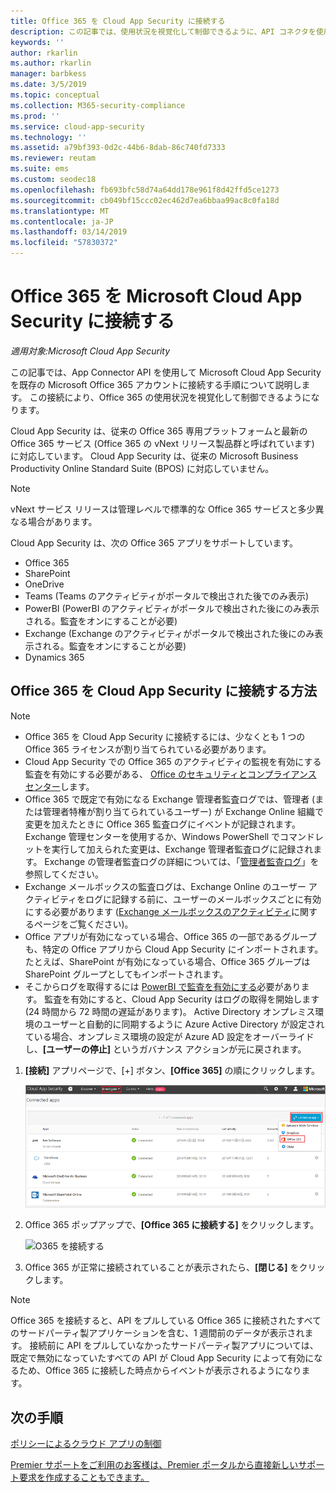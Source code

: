 ```yaml
---
title: Office 365 を Cloud App Security に接続する
description: この記事では、使用状況を視覚化して制御できるように、API コネクタを使用して Cloud App Security に Office 365 を接続する方法に関する情報を提供します。
keywords: ''
author: rkarlin
ms.author: rkarlin
manager: barbkess
ms.date: 3/5/2019
ms.topic: conceptual
ms.collection: M365-security-compliance
ms.prod: ''
ms.service: cloud-app-security
ms.technology: ''
ms.assetid: a79bf393-0d2c-44b6-8dab-86c740fd7333
ms.reviewer: reutam
ms.suite: ems
ms.custom: seodec18
ms.openlocfilehash: fb693bfc58d74a64dd178e961f8d42ffd5ce1273
ms.sourcegitcommit: cb049bf15ccc02ec462d7ea6bbaa99ac8c0fa18d
ms.translationtype: MT
ms.contentlocale: ja-JP
ms.lasthandoff: 03/14/2019
ms.locfileid: "57830372"
---
```

# <a name="connect-office-365-to-microsoft-cloud-app-security"></a>Office 365 を Microsoft Cloud App Security に接続する

*適用対象:Microsoft Cloud App Security*

この記事では、App Connector API を使用して Microsoft Cloud App Security を既存の Microsoft Office 365 アカウントに接続する手順について説明します。  この接続により、Office 365 の使用状況を視覚化して制御できるようになります。
  
Cloud App Security は、従来の Office 365 専用プラットフォームと最新の Office 365 サービス (Office 365 の vNext リリース製品群と呼ばれています) に対応しています。  Cloud App Security は、従来の Microsoft Business Productivity Online Standard Suite (BPOS) に対応していません。 

> [!NOTE]
> vNext サービス リリースは管理レベルで標準的な Office 365 サービスと多少異なる場合があります。

Cloud App Security は、次の Office 365 アプリをサポートしています。

- Office 365
- SharePoint
- OneDrive
- Teams (Teams のアクティビティがポータルで検出された後でのみ表示)
- PowerBI (PowerBI のアクティビティがポータルで検出された後にのみ表示される。監査をオンにすることが必要)
- Exchange (Exchange のアクティビティがポータルで検出された後にのみ表示される。監査をオンにすることが必要)
- Dynamics 365
 
## <a name="how-to-connect-office-365-to-cloud-app-security"></a>Office 365 を Cloud App Security に接続する方法  
  
> [!NOTE]
>- Office 365 を Cloud App Security に接続するには、少なくとも 1 つの Office 365 ライセンスが割り当てられている必要があります。
>- Cloud App Security での Office 365 のアクティビティの監視を有効にする監査を有効にする必要がある、 [Office のセキュリティとコンプライアンス センター]( https://support.microsoft.com/help/4026501/office-auditing-in-office-365-for-admins)します。
>-  Office 365 で既定で有効になる Exchange 管理者監査ログでは、管理者 (または管理者特権が割り当てられているユーザー) が Exchange Online 組織で変更を加えたときに Office 365 監査ログにイベントが記録されます。 Exchange 管理センターを使用するか、Windows PowerShell でコマンドレットを実行して加えられた変更は、Exchange 管理者監査ログに記録されます。 Exchange の管理者監査ログの詳細については、「[管理者監査ログ](https://docs.microsoft.com/exchange/security-and-compliance/exchange-auditing-reports/view-administrator-audit-log)」を参照してください。
>- Exchange メールボックスの監査ログは、Exchange Online のユーザー アクティビティをログに記録する前に、ユーザーのメールボックスごとに有効にする必要があります ([Exchange メールボックスのアクティビティ](https://support.office.com/article/Search-the-audit-log-in-the-Office-365-Security-Compliance-Center-0d4d0f35-390b-4518-800e-0c7ec95e946c)に関するページをご覧ください)。
>- Office アプリが有効になっている場合、Office 365 の一部であるグループも、特定の Office アプリから Cloud App Security にインポートされます。たとえば、SharePoint が有効になっている場合、Office 365 グループは SharePoint グループとしてもインポートされます。
>- そこからログを取得するには [PowerBI で監査を有効にする](https://powerbi.microsoft.com/documentation/powerbi-admin-auditing/)必要があります。 監査を有効にすると、Cloud App Security はログの取得を開始します (24 時間から 72 時間の遅延があります)。
> Active Directory オンプレミス環境のユーザーと自動的に同期するように Azure Active Directory が設定されている場合、オンプレミス環境の設定が Azure AD 設定をオーバーライドし、**[ユーザーの停止]** というガバナンス アクションが元に戻されます。 
 
1.  **[接続]** アプリページで、[+] ボタン、**[Office 365]** の順にクリックします。  

      ![O365 を接続する](./media/connect-0365.png) 

2.  Office 365 ポップアップで、**[Office 365 に接続する]** をクリックします。

      ![O365 を接続する](./media/office-connect.png) 
 
3.   Office 365 が正常に接続されていることが表示されたら、**[閉じる]** をクリックします。
  
> [!NOTE] 
> Office 365 を接続すると、API をプルしている Office 365 に接続されたすべてのサードパーティ製アプリケーションを含む、1 週間前のデータが表示されます。 接続前に API をプルしていなかったサードパーティ製アプリについては、既定で無効になっていたすべての API が Cloud App Security によって有効になるため、Office 365 に接続した時点からイベントが表示されるようになります。

## <a name="next-steps"></a>次の手順  
[ポリシーによるクラウド アプリの制御](control-cloud-apps-with-policies.md)   

[Premier サポートをご利用のお客様は、Premier ポータルから直接新しいサポート要求を作成することもできます。](https://premier.microsoft.com/)  
  
  
